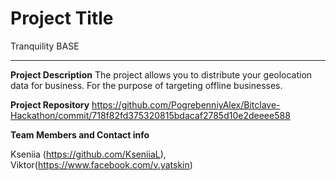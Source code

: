 
# Project Title
Tranquility BASE

---

**Project Description**
The project allows you to distribute your geolocation data for business. For the purpose of targeting offline businesses.

**Project Repository**
https://github.com/PogrebenniyAlex/Bitclave-Hackathon/commit/718f82fd375320815bdacaf2785d10e2deeee588


**Team Members and Contact info**

Kseniia (https://github.com/KseniiaL), Viktor(https://www.facebook.com/v.yatskin)

